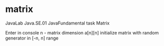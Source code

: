 matrix
======

JavaLab Java.SE.01 JavaFundamental task Matrix

Enter in console n - matrix dimension a[n][n]
initialize matrix with random generator in [-n, n] range 
